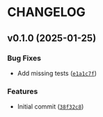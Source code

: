# CHANGELOG


## v0.1.0 (2025-01-25)

### Bug Fixes

- Add missing tests
  ([`e1a1c7f`](https://github.com/beatreichenbach/qt-pydantic/commit/e1a1c7f141fc71cdcfbf48d2b95ed53b0e5411a0))

### Features

- Initial commit
  ([`38f32c8`](https://github.com/beatreichenbach/qt-pydantic/commit/38f32c87f37225959e62aa79099b4a85109a01ff))
